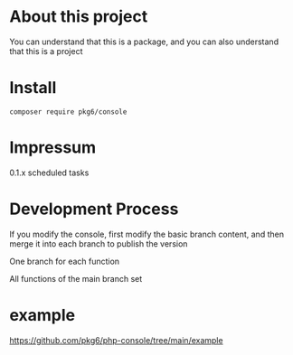 # About this project

You can understand that this is a package, and you can also understand that this is a project

# Install

```
composer require pkg6/console
```

# Impressum

0.1.x scheduled tasks


# Development Process

If you modify the console, first modify the basic branch content, and then merge it into each branch to publish the version

One branch for each function

All functions of the main branch set

# example

https://github.com/pkg6/php-console/tree/main/example